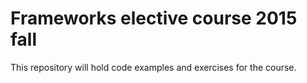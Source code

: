 Frameworks elective course 2015 fall
====================================

This repository will hold code examples and exercises for the course.